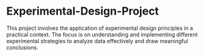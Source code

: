 # Experimental-Design-Project
This project involves the application of experimental design principles in a practical context. The focus is on understanding and implementing different experimental strategies to analyze data effectively and draw meaningful conclusions.
